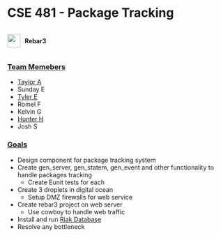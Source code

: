 # CSE 481 - Package Tracking

<div style="display: flex; gap: 10px; align-items:center">
    <img src = "https://user-images.githubusercontent.com/25181517/192158301-566962f5-62fd-461b-a4f0-ce1f1030bd98.png" height="30"/> 
    <h4>Rebar3</h4>
</div>

### [Team Memebers](./Team/README.md)

- [Taylor A](https://github.com/atk21009)
- Sunday E
- [Tyler E](https://github.com/TylerEnglish)
- Romel F
- Kelvin G
- [Hunter H](https://github.com/heuserhunter0)
- Josh S
<!-- If you have a github feel free to add-->

### [Goals](./Goals.md)

- Design component for package tracking system
- Create gen_server, gen_statem, gen_event and other functionality to handle packages tracking
  - Create Eunit tests for each
- Create 3 droplets in digital ocean
  - Setup DMZ firewalls for web service
- Create rebar3 project on web server
  - Use cowboy to handle web traffic
- Install and run [Riak Database](https://github.com/basho/riak)
- Resolve any bottleneck
